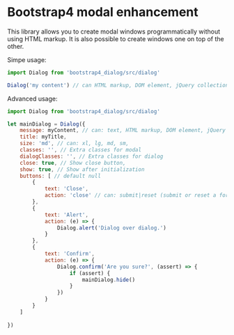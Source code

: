 Bootstrap4 modal enhancement
===============================

This library allows you to create modal windows programmatically without using HTML markup. 
It is also possible to create windows one on top of the other.

Simpe usage:
```javascript
import Dialog from 'bootstrap4_dialog/src/dialog'

Dialog('my content') // can HTML markup, DOM element, jQuery collection
```

Advanced usage:
```javascript
import Dialog from 'bootstrap4_dialog/src/dialog'

let mainDialog = Dialog({
    message: myContent, // can: text, HTML markup, DOM element, jQuery collection
    title: myTitle,
    size: 'md', // can: xl, lg, md, sm,
    classes: '', // Extra classes for modal
    dialogClasses: '', // Extra classes for dialog
    close: true, // Show close button,
    show: true, // Show after initialization
    buttons: [ // default null
        {
            text: 'Close',
            action: 'close' // can: submit|reset (submit or reset a form from dialog)
        },
        {
            text: 'Alert',
            action: (e) => {
                Dialog.alert('Dialog over dialog.')
            }
        },
        {
            text: 'Confirm',
            action: (e) => {
                Dialog.confirm('Are you sure?', (assert) => {
                    if (assert) {
                        mainDialog.hide()
                    }
                })
            }
        }
    ]
    
}) 
```
